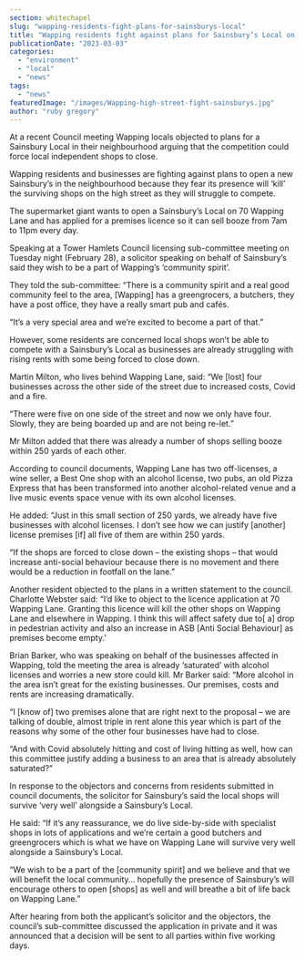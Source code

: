 ```yaml
---
section: whitechapel
slug: "wapping-residents-fight-plans-for-sainsburys-local"
title: "Wapping residents fight against plans for Sainsbury’s Local on their high street"
publicationDate: "2023-03-03"
categories: 
  - "environment"
  - "local"
  - "news"
tags: 
  - "news"
featuredImage: "/images/Wapping-high-street-fight-sainsburys.jpg"
author: "ruby gregory"
---
```


At a recent Council meeting Wapping locals objected to plans for a Sainsbury Local in their neighbourhood arguing that the competition could force local independent shops to close.

Wapping residents and businesses are fighting against plans to open a new Sainsbury’s in the neighbourhood because they fear its presence will ‘kill’ the surviving shops on the high street as they will struggle to compete.

The supermarket giant wants to open a Sainsbury’s Local on 70 Wapping Lane and has applied for a premises licence so it can sell booze from 7am to 11pm every day.

Speaking at a Tower Hamlets Council licensing sub-committee meeting on Tuesday night (February 28), a solicitor speaking on behalf of Sainsbury’s said they wish to be a part of Wapping’s ‘community spirit’.

They told the sub-committee: “There is a community spirit and a real good community feel to the area, \[Wapping\] has a greengrocers, a butchers, they have a post office, they have a really smart pub and cafés.

“It’s a very special area and we’re excited to become a part of that.”

However, some residents are concerned local shops won’t be able to compete with a Sainsbury’s Local as businesses are already struggling with rising rents with some being forced to close down.

Martin Milton, who lives behind Wapping Lane, said: “We \[lost\] four businesses across the other side of the street due to increased costs, Covid and a fire.

“There were five on one side of the street and now we only have four. Slowly, they are being boarded up and are not being re-let.”

Mr Milton added that there was already a number of shops selling booze within 250 yards of each other.

According to council documents, Wapping Lane has two off-licenses, a wine seller, a Best One shop with an alcohol license, two pubs, an old Pizza Express that has been transformed into another alcohol-related venue and a live music events space venue with its own alcohol licenses.

He added: “Just in this small section of 250 yards, we already have five businesses with alcohol licenses. I don’t see how we can justify \[another\] license premises \[if\] all five of them are within 250 yards.

“If the shops are forced to close down – the existing shops – that would increase anti-social behaviour because there is no movement and there would be a reduction in footfall on the lane.”

Another resident objected to the plans in a written statement to the council. Charlotte Webster said: “I’d like to object to the licence application at 70 Wapping Lane. Granting this licence will kill the other shops on Wapping Lane and elsewhere in Wapping. I think this will affect safety due to\[ a\] drop in pedestrian activity and also an increase in ASB \[Anti Social Behaviour\] as premises become empty.’

Brian Barker, who was speaking on behalf of the businesses affected in Wapping, told the meeting the area is already ‘saturated’ with alcohol licenses and worries a new store could kill. Mr Barker said: “More alcohol in the area isn’t great for the existing businesses. Our premises, costs and rents are increasing dramatically.

“I \[know of\] two premises alone that are right next to the proposal – we are talking of double, almost triple in rent alone this year which is part of the reasons why some of the other four businesses have had to close.

“And with Covid absolutely hitting and cost of living hitting as well, how can this committee justify adding a business to an area that is already absolutely saturated?”

In response to the objectors and concerns from residents submitted in council documents, the solicitor for Sainsbury’s said the local shops will survive ‘very well’ alongside a Sainsbury’s Local.

He said: “If it’s any reassurance, we do live side-by-side with specialist shops in lots of applications and we’re certain a good butchers and greengrocers which is what we have on Wapping Lane will survive very well alongside a Sainsbury’s Local.

“We wish to be a part of the \[community spirit\] and we believe and that we will benefit the local community… hopefully the presence of Sainsbury’s will encourage others to open \[shops\] as well and will breathe a bit of life back on Wapping Lane.”

After hearing from both the applicant’s solicitor and the objectors, the council’s sub-committee discussed the application in private and it was announced that a decision will be sent to all parties within five working days.
